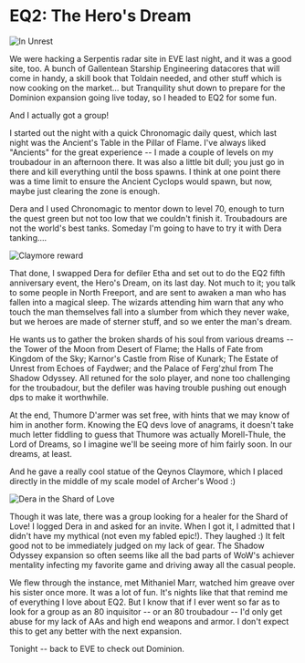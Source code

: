 # EQ2: The Hero's Dream

![In Unrest](http://westkarana.com/wp-content/uploads/2009/12/EverQuest2-2009-11-30-23-54-40-62.jpg "In Unrest")

We were hacking a Serpentis radar site in EVE last night, and it was a good site, too. A bunch of Gallentean Starship Engineering datacores that will come in handy, a skill book that Toldain needed, and other stuff which is now cooking on the market... but Tranquility shut down to prepare for the Dominion expansion going live today, so I headed to EQ2 for some fun.

And I actually got a group!

I started out the night with a quick Chronomagic daily quest, which last night was the Ancient's Table in the Pillar of Flame. I've always liked "Ancients" for the great experience -- I made a couple of levels on my troubadour in an afternoon there. It was also a little bit dull; you just go in there and kill everything until the boss spawns. I think at one point there was a time limit to ensure the Ancient Cyclops would spawn, but now, maybe just clearing the zone is enough.

Dera and I used Chronomagic to mentor down to level 70, enough to turn the quest green but not too low that we couldn't finish it. Troubadours are not the world's best tanks. Someday I'm going to have to try it with Dera tanking....

![Claymore reward](http://westkarana.com/wp-content/uploads/2009/12/EverQuest2-2009-12-01-07-05-38-52.jpg "Claymore reward")

That done, I swapped Dera for defiler Etha and set out to do the EQ2 fifth anniversary event, the Hero's Dream, on its last day. Not much to it; you talk to some people in North Freeport, and are sent to awaken a man who has fallen into a magical sleep. The wizards attending him warn that any who touch the man themselves fall into a slumber from which they never wake, but we heroes are made of sterner stuff, and so we enter the man's dream.

He wants us to gather the broken shards of his soul from various dreams -- the Tower of the Moon from Desert of Flame; the Halls of Fate from Kingdom of the Sky; Karnor's Castle from Rise of Kunark; The Estate of Unrest from Echoes of Faydwer; and the Palace of Ferg'zhul from The Shadow Odyssey. All retuned for the solo player, and none too challenging for the troubadour, but the defiler was having trouble pushing out enough dps to make it worthwhile.

At the end, Thumore D'armer was set free, with hints that we may know of him in another form. Knowing the EQ devs love of anagrams, it doesn't take much letter fiddling to guess that Thumore was actually Morell-Thule, the Lord of Dreams, so I imagine we'll be seeing more of him fairly soon. In our dreams, at least.

And he gave a really cool statue of the Qeynos Claymore, which I placed directly in the middle of my scale model of Archer's Wood :)

![Dera in the Shard of Love](http://westkarana.com/wp-content/uploads/2009/12/EverQuest2-2009-12-01-01-17-58-32.jpg "Dera in the Shard of Love")

Though it was late, there was a group looking for a healer for the Shard of Love! I logged Dera in and asked for an invite. When I got it, I admitted that I didn't have my mythical (not even my fabled epic!). They laughed :) It felt good not to be immediately judged on my lack of gear. The Shadow Odyssey expansion so often seems like all the bad parts of WoW's achiever mentality infecting my favorite game and driving away all the casual people.

We flew through the instance, met Mithaniel Marr, watched him greave over his sister once more. It was a lot of fun. It's nights like that that remind me of everything I love about EQ2. But I know that if I ever went so far as to look for a group as an 80 inquisitor -- or an 80 troubadour -- I'd only get abuse for my lack of AAs and high end weapons and armor. I don't expect this to get any better with the next expansion.

Tonight -- back to EVE to check out Dominion.

